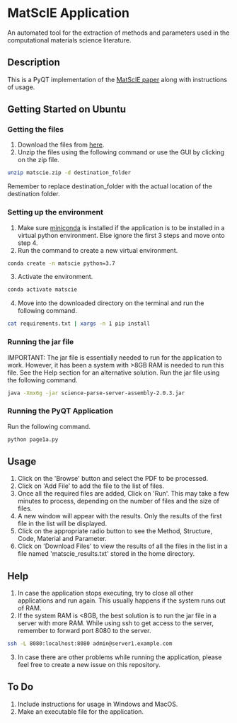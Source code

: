 # MatScIE Application

An automated tool for the extraction of methods and parameters used in the computational materials science literature.

## Description

This is a PyQT implementation of the [MatScIE paper](https://arxiv.org/abs/2009.06819) along with instructions of usage.

## Getting Started on Ubuntu

### Getting the files

1. Download the files from [here](https://drive.google.com/file/d/1ntFN-hG3k3C0Klksn3TiFMksclYIyiMl/view?usp=sharing).
2. Unzip the files using the following command or use the GUI by clicking on the zip file.
```sh
unzip matscie.zip -d destination_folder
```
Remember to replace destination_folder with the actual location of the destination folder.

### Setting up the environment

1. Make sure [miniconda](https://docs.conda.io/en/latest/miniconda.html) is installed if the application is to be installed in a virtual python environment. Else ignore the first 3 steps and move onto step 4.
2. Run the command to create a new virtual environment.
```sh
conda create -n matscie python=3.7
```
3. Activate the environment.
```sh
conda activate matscie
```
4. Move into the downloaded directory on the terminal and run the following command.
```sh
cat requirements.txt | xargs -n 1 pip install
```

### Running the jar file 
IMPORTANT: The jar file is essentially needed to run for the application to work. However, it has been a system with >8GB RAM is needed to run this file. See the Help section for an alternative solution.
Run the jar file using the following command.
```sh
java -Xmx6g -jar science-parse-server-assembly-2.0.3.jar
```

### Running the PyQT Application
Run the following command.
```sh
python page1a.py
```
## Usage
1. Click on the 'Browse' button and select the PDF to be processed.
2. Click on 'Add File' to add the file to the list of files. 
3. Once all the required files are added, Click on 'Run'. This may take a few minutes to process, depending on the number of files and the size of files.
4. A new window will appear with the results. Only the results of the first file in the list will be displayed.
5. Click on the appropriate radio button to see the Method, Structure, Code, Material and Parameter.
6. Click on 'Download Files' to view the results of all the files in the list in a file named 'matscie_results.txt' stored in the home directory.

## Help
1. In case the application stops executing, try to close all other applications and run again. This usually happens if the system runs out of RAM.
2. If the system RAM is <8GB, the best solution is to run the jar file in a server with more RAM. While using ssh to get access to the server, remember to forward port 8080 to the server. 
```sh
ssh -L 8080:localhost:8080 admin@server1.example.com
```
3. In case there are other problems while running the application, please feel free to create a new issue on this repository.

## To Do
1. Include instructions for usage in Windows and MacOS.
2. Make an executable file for the application.
